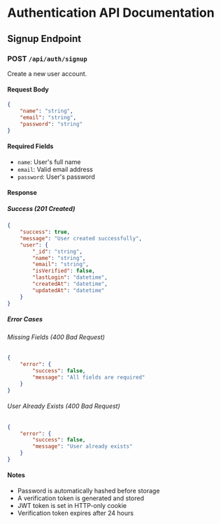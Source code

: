 # Authentication API Documentation

## Signup Endpoint

### POST `/api/auth/signup`

Create a new user account.

#### Request Body
```json
{
    "name": "string",
    "email": "string",
    "password": "string"
}
```

#### Required Fields
- `name`: User's full name
- `email`: Valid email address
- `password`: User's password

#### Response

##### Success (201 Created)
```json
{
    "success": true,
    "message": "User created successfully",
    "user": {
        "_id": "string",
        "name": "string",
        "email": "string",
        "isVerified": false,
        "lastLogin": "datetime",
        "createdAt": "datetime",
        "updatedAt": "datetime"
    }
}
```

##### Error Cases

###### Missing Fields (400 Bad Request)
```json
{
    "error": {
        "success": false,
        "message": "All fields are required"
    }
}
```

###### User Already Exists (400 Bad Request)
```json
{
    "error": {
        "success": false,
        "message": "User already exists"
    }
}
```

#### Notes
- Password is automatically hashed before storage
- A verification token is generated and stored
- JWT token is set in HTTP-only cookie
- Verification token expires after 24 hours
